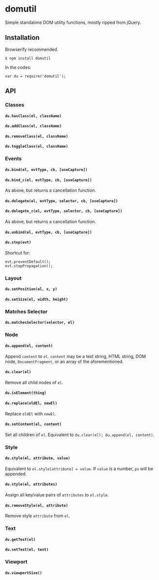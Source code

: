 # domutil

Simple standalone DOM utility functions, mostly ripped from jQuery.

## Installation

Browserify recommended.

	$ npm install domutil

In the codes:

	var du = require('domutil');

## API

### Classes

#### `du.hasClass(el, className)`

#### `du.addClass(el, className)`

#### `du.removeClass(el, className)`

#### `du.toggleClass(el, className)`

### Events

#### `du.bind(el, evtType, cb, [useCapture])`

#### `du.bind_c(el, evtType, cb, [useCapture])`

As above, but returns a cancellation function.

#### `du.delegate(el, evtType, selector, cb, [useCapture])`

#### `du.delegate_c(el, evtType, selector, cb, [useCapture])`

As above, but returns a cancellation function.

#### `du.unbind(el, evtType, cb, [useCapture])`

#### `du.stop(evt)`

Shortcut for:

	evt.preventDefault();
	evt.stopPropagation();

### Layout

#### `du.setPosition(el, x, y)`

#### `du.setSize(el, width, height)`

### Matches Selector

#### `du.matchesSelector(selector, el)`

### Node

#### `du.append(el, content)`

Append `content` to `el`. `content` may be a text string, HTML string, DOM node, `DocumentFragment`, or an array of the aforementioned.

#### `du.clear(el)`

Remove all child nodes of `el`.

#### `du.isElement(thing)`

#### `du.replace(oldEl, newEl)`

Replace `oldEl` with `newEl`.

#### `du.setContent(el, content)`

Set all children of `el`. Equivalent to `du.clear(el); du.append(el, content)`.

### Style

#### `du.style(el, attribute, value)`

Equivalent to `el.style[attribute] = value`. If `value` is a number, `px` will be appended.

#### `du.style(el, attributes)`

Assign all key/value pairs of `attributes` to `el.style`.

#### `du.removeStyle(el, attribute)`

Remove style `attribute` from `el`.

### Text

#### `du.getText(el)`

#### `du.setText(el, text)`

### Viewport

#### `du.viewportSize()`